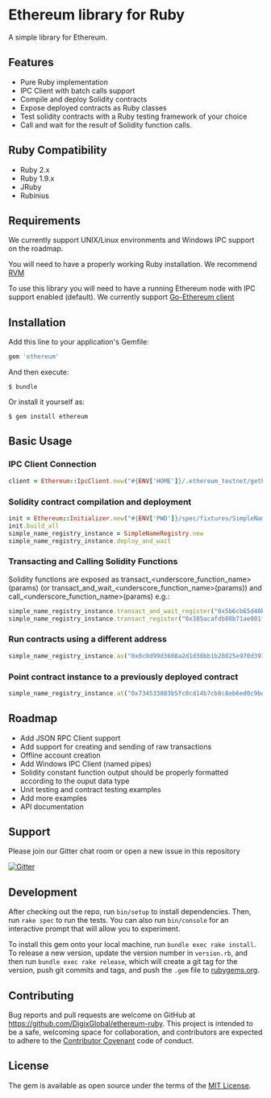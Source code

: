 # Ethereum library for Ruby

A simple library for Ethereum.

## Features

* Pure Ruby implementation
* IPC Client with batch calls support
* Compile and deploy Solidity contracts
* Expose deployed contracts as Ruby classes
* Test solidity contracts with a Ruby testing framework of your choice
* Call and wait for the result of Solidity function calls.

## Ruby Compatibility

* Ruby 2.x
* Ruby 1.9.x
* JRuby
* Rubinius

## Requirements

We currently support UNIX/Linux environments and Windows IPC support on the roadmap.

You will need to have a properly working Ruby installation.  We recommend [RVM](http://rvm.io/)

To use this library you will need to have a running Ethereum node with IPC support enabled (default).  We currently support [Go-Ethereum client](https://github.com/ethereum/go-ethereum)

## Installation

Add this line to your application's Gemfile:

```ruby
gem 'ethereum'
```

And then execute:

    $ bundle

Or install it yourself as:

    $ gem install ethereum

## Basic Usage

### IPC Client Connection

```ruby
client = Ethereum::IpcClient.new("#{ENV['HOME']}/.ethereum_testnet/geth.ipc")
```

### Solidity contract compilation and deployment

```ruby
init = Ethereum::Initializer.new("#{ENV['PWD']}/spec/fixtures/SimpleNameRegistry.sol", client)
init.build_all
simple_name_registry_instance = SimpleNameRegistry.new
simple_name_registry_instance.deploy_and_wait
```

### Transacting and Calling Solidity Functions

Solidity functions are exposed as transact_<underscore_function_name>(params) (or transact_and_wait_<underscore_function_name>(params))  and call_<underscore_function_name>(params) e.g.:

```ruby
simple_name_registry_instance.transact_and_wait_register("0x5b6cb65d40b0e27fab87a2180abcab22174a2d45", "minter.contract.dgx")
simple_name_registry_instance.transact_register("0x385acafdb80b71ae001f1dbd0d65e62ec2fff055", "anthony@eufemio.dgx")
```

### Run contracts using a different address

```ruby
simple_name_registry_instance.as("0x0c0d99d3608a2d1d38bb1b28025e970d3910b1e1")
```

### Point contract instance to a previously deployed contract

```ruby
simple_name_registry_instance.at("0x734533083b5fc0cd14b7cb8c8eb6ed0c9bd184d3")
```

## Roadmap

* Add JSON RPC Client support
* Add support for creating and sending of raw transactions
* Offline account creation
* Add Windows IPC Client (named pipes)
* Solidity constant function output should be properly formatted according to the ouput data type
* Unit testing and contract testing examples
* Add more examples
* API documentation

## Support 

Please join our Gitter chat room or open a new issue in this repository

[![Gitter](https://badges.gitter.im/Join%20Chat.svg)](https://gitter.im/DigixGlobal/ethereum-ruby?utm_source=badge&utm_medium=badge&utm_campaign=pr-badge)

## Development

After checking out the repo, run `bin/setup` to install dependencies. Then, run `rake spec` to run the tests. You can also run `bin/console` for an interactive prompt that will allow you to experiment.

To install this gem onto your local machine, run `bundle exec rake install`. To release a new version, update the version number in `version.rb`, and then run `bundle exec rake release`, which will create a git tag for the version, push git commits and tags, and push the `.gem` file to [rubygems.org](https://rubygems.org).

## Contributing

Bug reports and pull requests are welcome on GitHub at https://github.com/DigixGlobal/ethereum-ruby. This project is intended to be a safe, welcoming space for collaboration, and contributors are expected to adhere to the [Contributor Covenant](contributor-covenant.org) code of conduct.

## License

The gem is available as open source under the terms of the [MIT License](http://opensource.org/licenses/MIT).

